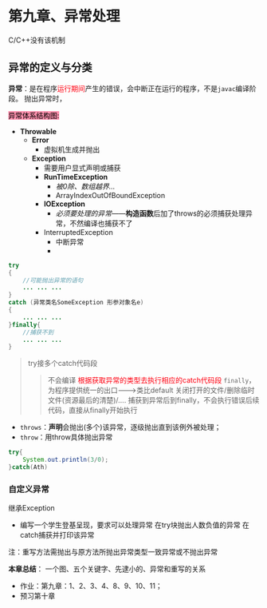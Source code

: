 # 第九章、异常处理
C/C++没有该机制 
## 异常的定义与分类
**异常**：是在程序<font color=#FF0212>运行期间</font>产生的错误，会中断正在运行的程序，不是`javac`编译阶段。
抛出异常时， 

<mark style="background: #FF5582A6;">异常体系结构图:</mark>
- **Throwable** 
	- **Error** 
		- 虚拟机生成并抛出
	- **Exception** 
		- 需要用户显式声明或捕获
		- **RunTimeException** 
			- *被0除、数组越界...* 
			- ArrayIndexOutOfBoundException
		- **IOException** 
			- *必须要处理的异常*——**构造函数**后加了throws的必须捕获处理异常，不然编译也捕获不了 
		- InterruptedException
			- 中断异常
			- 

```java
try
{
	//可能抛出异常的语句
	... ... ...
}
catch (异常类名SomeException 形参对象名e)
{
	... ... ...
}finally{
	//捕获不到
	... ... ...
}

```
>try接多个catch代码段
>>不会编译
><font color=#FF0212>根据获取异常的类型去执行相应的catch代码段</font>
>`finally`，为程序提供统一的出口--->类比default
>>关闭打开的文件/删除临时文件(资源最后的清楚)/....
>捕获到异常后到finally，不会执行错误后续代码，直接从finally开始执行
- `throws`：**声明**会抛出(多个)该异常，逐级抛出直到该例外被处理；
- `throw`：用throw具体抛出异常

```java
try{
	System.out.println(3/0);
}catch(Ath)

```

### 自定义异常
继承Exception


- 编写一个学生登基呈现，要求可以处理异常
在try块抛出人数负值的异常
在catch捕获并打印该异常

注：重写方法需抛出与原方法所抛出异常类型一致异常或不抛出异常

**本章总结**：
一个图、五个关键字、先逮小的、异常和重写的关系

- 作业：第九章：1、2、3、4、8、9、10、11；
- 预习第十章